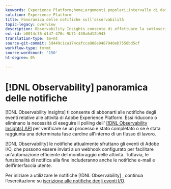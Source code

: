 ```yaml
---
keywords: Experience Platform;home;argomenti popolari;intervallo di date
solution: Experience Platform
title: Panoramica delle notifiche sull’osservabilità
topic-legacy: overview
description: Observability Insights consente di effettuare la sottoscrizione a notifiche di eventi riguardanti attività Adobe Experience Platform. Riducono o eliminano la necessità di eseguire il polling dell’API di Observability Insights per verificare se un processo è stato completato o se è stata raggiunta una determinata fase cardine all’interno di un flusso di lavoro.
exl-id: b0014c76-d1d7-470c-9b71-430a6d12b943
translation-type: tm+mt
source-git-commit: 5d449c1ca174cafcca988e9487940eb7550bd5cf
workflow-type: tm+mt
source-wordcount: '150'
ht-degree: 0%

---
```


# [!DNL Observability] panoramica delle notifiche

[!DNL Observability Insights] ti consente di abbonarti alle notifiche degli eventi relative alle attività di Adobe Experience Platform. Essi riducono o eliminano la necessità di eseguire il polling dell&#39; [[!DNL Observability Insights] API](../api/overview.md) per verificare se un processo è stato completato o se è stata raggiunta una determinata fase cardine all&#39;interno di un flusso di lavoro.

[!DNL Observability] le notifiche attualmente sfruttano gli eventi di Adobe I/O, che possono essere inviati a un webhook configurato per facilitare un&#39;automazione efficiente del monitoraggio delle attività. Tuttavia, le funzionalità di notifica alla fine includeranno anche le notifiche e-mail e dell’interfaccia utente.

Per iniziare a utilizzare le notifiche [!DNL Observability] , continua l’esercitazione su [iscrizione alle notifiche degli eventi I/O](./subscribe.md).
